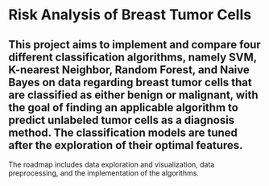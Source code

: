# Risk Analysis of Breast Tumor Cells
## This project aims to implement and compare four different classification algorithms, namely SVM, K-nearest Neighbor, Random Forest, and Naive Bayes on data regarding breast tumor cells that are classified as either benign or malignant, with the goal of finding an applicable algorithm to predict unlabeled tumor cells as a diagnosis method. The classification models are tuned after the exploration of their optimal features.
The roadmap includes data exploration and visualization, data preprocessing, and the implementation of the algorithms.
